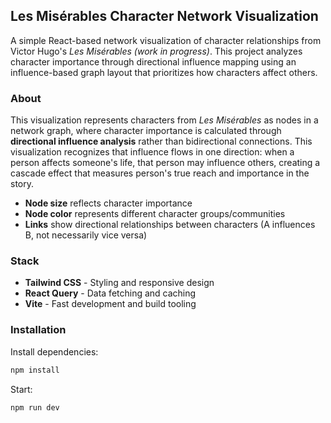 ## Les Misérables Character Network Visualization

A simple React-based network visualization of character relationships from Victor Hugo's *Les Misérables* *(work in progress)*. This project analyzes character importance through directional influence mapping using an influence-based graph layout that prioritizes how characters affect others.

### About

This visualization represents characters from *Les Misérables* as nodes in a network graph, where character importance is calculated through **directional influence analysis** rather than bidirectional connections. This visualization recognizes that influence flows in one direction: when a person affects someone's life, that person may influence others, creating a cascade effect that measures person's true reach and importance in the story.

- **Node size** reflects character importance 
- **Node color** represents different character groups/communities
- **Links** show directional relationships between characters (A influences B, not necessarily vice versa)

### Stack

- **Tailwind CSS** - Styling and responsive design
- **React Query** - Data fetching and caching
- **Vite** - Fast development and build tooling

### Installation

 Install dependencies:
```bash
npm install
```

 Start:
```bash
npm run dev
```


